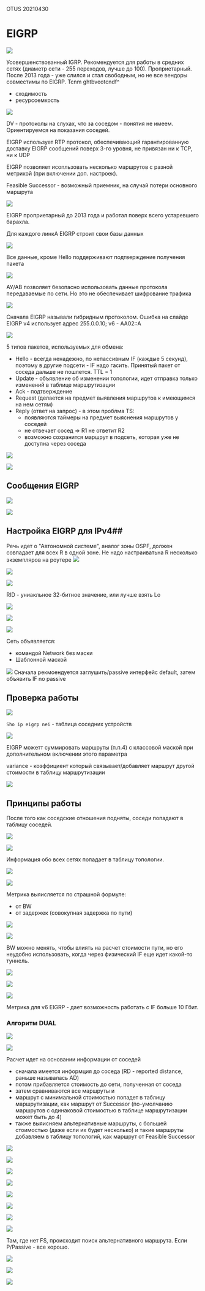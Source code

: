 OTUS 20210430

# EIGRP #

![](GIT/Myotus-networks/LECTURES/MODULE02/Lecture19/pictures/01.jpg)

Усовершенствованный IGRP. Рекомендуется для работы в средних сетях (диаметр сети - 255 переходов, лучше до 100). Проприетарный. После 2013 года - уже слился и стал свободным, но не все вендоры совместимы по EIGRP. Tcnm ghtbveotcndf^
- сходимость
- ресурсоемкость

![](GIT/Myotus-networks/LECTURES/MODULE02/Lecture19/pictures/02.jpg)

DV - протоколы на слухах, что за соседом - понятия не имеем. Ориентируемся на показания соседей.

EIGRP использует RTP протокол, обеспечивающий гарантированную доставку EIGRP сообщений поверх 3-го уровня, не привязан ни к TCP, ни к UDP

EIGRP позволяет исопльзовать несколько маршрутов с разной метрикой (при включении доп. настроек).

Feasible Successor - возможный приемник, на случай потери основного маршрута

![](GIT/Myotus-networks/LECTURES/MODULE02/Lecture19/pictures/03.jpg)

EIGRP проприетарный до 2013 года и работал поверх всего устаревшего барахла.

Для каждого линкА EIGRP строит свои базы данных

![](GIT/Myotus-networks/LECTURES/MODULE02/Lecture19/pictures/04.jpg)

Все данные, кроме Hello поддерживают подтверждение получения пакета

![](pictures/05.jpg)

АУ/АВ позволяет безопасно использовать данные протокола передаваемые по сети. Но это не обеспечивает шифрование трафика

![](pictures/06.jpg)

Сначала EIGRP называли гибридным протоколом. Ошибка на слайде EIGRP v4 использует адрес 255.0.0.10; v6 - АА02::A

![](pictures/07.jpg)

5 типов пакетов, используемых для обмена:
- Hello - всегда ненадежно, по непассивным IF (каждые 5 секунд), поэтому в другие подсети - IF надо гасить. Принятый пакет от соседа дальше не пошлется. TTL = 1
- Update - объявление об изменении топологии, идет отправка только изменений в таблице маршрутизации
- Ack - подтверждение
- Request (делается на предмет выявления маршрутов к имеющимся на нем сетям)
- Reply (ответ на запрос) - в этом проблма TS: 
   - появляются таймеры на предмет выяснения маршрутов у соседей
   - не отвечает сосед => R1 не ответит R2
   - возможно сохранится маршрут в подсеть, которая уже не доступна через соседа


![](pictures/08.jpg)

![](pictures/09.jpg)

## Сообщения EIGRP ##

![](pictures/10.jpg)

![](pictures/11.jpg)


## Настройка EIGRP для IPv4##

Речь идет о "Автономной системе", аналог зоны OSPF, должен совпадает для всех R в одной зоне. Не надо настраиватьна R несколько экземпляров на роутере
![](pictures/12.jpg)

![](pictures/13.jpg)

![](pictures/14.jpg)

RID - униакльное 32-битное значение, или лучше взять Lo

![](pictures/15.jpg)

![](pictures/16.jpg)

![](pictures/17.jpg)

Сеть объявляется:
- командой Network без маски
- Шаблонной маской

![](pictures/18.jpg)
Сначала рекмоендуется заглушить/passive интерфейс default, затем объявить IF no passive


## Проверка работы ##

![](pictures/19.jpg)

```Sho ip eigrp nei``` - таблица соседних устройств

![](pictures/20.jpg)

EIGRP можетт суммировать маршруты (п.п.4) с классовой маской при дополнительном включении этого параметра

variance - коэффициент который связывает/добавляет маршрут другой стоимости в таблицу маршрутизации

![](pictures/21.jpg)

## Принципы работы ##

После того как соседские отношения подняты, соседи попадают в таблицу соседей.

![](pictures/22.jpg)

![](pictures/23.jpg)

Информация обо всех сетях попадает в таблицу топологии.

![](pictures/24.jpg)

![](pictures/25.jpg)

Метрика выяисляется по страшной формуле:
- от BW
- от задержек (совокупная задержка по пути)

![](pictures/26.jpg)

![](pictures/27.jpg)

BW можно менять, чтобы влиять на расчет стоимости пути, но его неудобно использовать, когда через физический IF еще идет какой-то туннель.

![](pictures/28.jpg)

![](pictures/29.jpg)

![](pictures/30.jpg)

Метрика для v6 EIGRP - дает возможность работать с IF больше 10 Гбит.

### Алгоритм DUAL ###

![](pictures/31.jpg)

![](pictures/32.jpg)

Расчет идет на основании информации от соседей 
- сначала имеется информция до соседа (RD - reported distance, раньше называлась AD)
- потом прибавляется стоимость до сети, полученная от соседа
- затем сравниваются все маршруты и 
- маршрут с минимальной стоимостью попадет в таблицу маршрутизации, как маршрут от Successor (по-умолчанию маршрутов с одинаковой стоимостью в таблице маршрутизации может быть до 4)
- также выяисняем альтернативные маршруты, с большей стоимостью (даже если их будет несколько) и такие маршруты добавляем в таблицу топологий, как маршрут от Feasible Successor

![](pictures/33.jpg)

![](pictures/34.jpg)

![](pictures/35.jpg)

![](pictures/36.jpg)

![](pictures/37.jpg)

![](pictures/38.jpg)

![](pictures/39.jpg)

![](pictures/40.jpg)

Там, где нет FS, происходит поиск альтернативного маршрута. Если P/Passive - все хорошо.

![](pictures/41.jpg)

![](pictures/42.jpg)

![](pictures/43.jpg)

